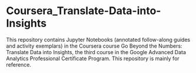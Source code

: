 # Coursera_Translate-Data-into-Insights
This repository contains Jupyter Notebooks (annotated follow-along guides and activity exemplars) in the Coursera course Go Beyond the Numbers: Translate Data into Insights, the third course in the Google Advanced Data Analytics Professional Certificate Program. This repository is mainly for reference.
